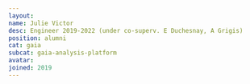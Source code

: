 ```yaml
---
layout:
name: Julie Victor
desc: Engineer 2019-2022 (under co-superv. E Duchesnay, A Grigis)
position: alumni
cat: gaia
subcat: gaia-analysis-platform
avatar:
joined: 2019
---
```

